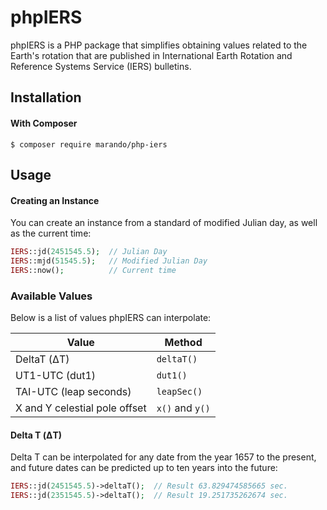 phpIERS
=======
phpIERS is a PHP package that simplifies obtaining values related to the Earth's rotation that are published in International Earth Rotation and Reference Systems Service (IERS) bulletins. 


Installation
------------
#### With Composer

```
$ composer require marando/php-iers
```


Usage
-----

#### Creating an Instance
You can create an instance from a standard of modified Julian day, as well as the current time:
```php
IERS::jd(2451545.5);  // Julian Day
IERS::mjd(51545.5);   // Modified Julian Day
IERS::now();          // Current time
```

### Available Values

Below is a list of values phpIERS can interpolate:

 Value                         | Method
-------------------------------|----------------
 DeltaT (ΔT)                   | `deltaT()`
 UT1-UTC (dut1)                | `dut1()`
 TAI-UTC (leap seconds)        | `leapSec()`
 X and Y celestial pole offset | `x()` and `y()`

#### Delta T (ΔT)
Delta T can be interpolated for any date from the year 1657 to the present, and future dates can be predicted up to ten years into the future:

```php
IERS::jd(2451545.5)->deltaT();  // Result 63.829474585665 sec.
IERS::jd(2351545.5)->deltaT();  // Result 19.251735262674 sec.
```

####





















